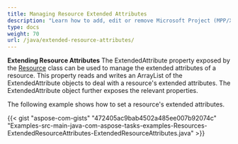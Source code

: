 ```yaml
---
title: Managing Resource Extended Attributes
description: "Learn how to add, edit or remove Microsoft Project (MPP/XML) resource extended attributes using Aspose.Tasks for Java."
type: docs
weight: 70
url: /java/extended-resource-attributes/
---
```


**Extending Resource Attributes**
The ExtendedAttribute property exposed by the [Resource](https://apireference.aspose.com/tasks/java/com.aspose.tasks/Resource) class can be used to manage the extended attributes of a resource. This property reads and writes an ArrayList of the ExtendedAttribute objects to deal with a resource's extended attributes. The ExtendedAttribute object further exposes the relevant properties.

The following example shows how to set a resource's extended attributes.

{{< gist "aspose-com-gists" "472405ac9bab4502a485ee007b92074c" "Examples-src-main-java-com-aspose-tasks-examples-Resources-ExtendedResourceAttributes-ExtendedResourceAttributes.java" >}}
